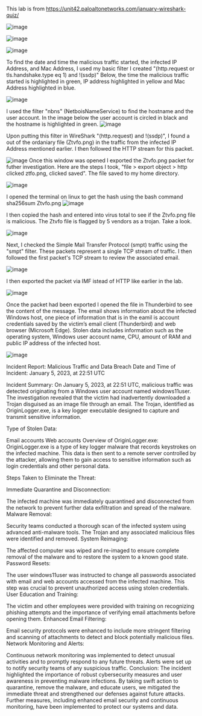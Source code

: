 This lab is from https://unit42.paloaltonetworks.com/january-wireshark-quiz/

![image](https://github.com/Ganburu/Cybersecurity-Portfolio/assets/162606791/0759a55a-ed64-446a-958e-0ba82061bf83)

![image](https://github.com/Ganburu/Cybersecurity-Portfolio/assets/162606791/8826116d-7363-4267-805b-beb016f6127b)

![image](https://github.com/Ganburu/Cybersecurity-Portfolio/assets/162606791/cce00ab5-4f95-4d8c-ad41-96ede8789dfe)

To find the date and time the malicious traffic started, the infected IP Address, and Mac Address, I used my basic filter I created "(http.request or tls.handshake.type eq 1) and !(ssdp)" Below, the time the malicious traffic started is highlighted in green, IP address highlighted in yellow and Mac Address highlighted in blue. 

![image](https://github.com/Ganburu/Cybersecurity-Portfolio/assets/162606791/95102f7d-7a00-4aef-8e4d-d60d4683fcd1)


I used the filter "nbns" (NetboisNameService) to find the hostname and the user account. In the image below the user account is circled in black and the hostname is highlighted in green.
![image](https://github.com/Ganburu/Cybersecurity-Portfolio/assets/162606791/386901e9-60f0-4460-a63c-a0e3d4b30ce3)


Upon putting this filter in WireShark "(http.request) and !(ssdp)", I found a out of the ordaniary file (Ztvfo.png) in the traffic from the infected IP Address mentioned earlier. I then followed the HTTP stream for this packet. 

![image](https://github.com/Ganburu/Cybersecurity-Portfolio/assets/162606791/3b4dcaaa-e16f-4ec8-b245-50d735902781)
Once this window was opened I exported the Ztvfo.png packet for futher investigation. Here are the steps I took, "file > export object > http clicked ztfo.png, clicked saved". The file saved to my home directory.

![image](https://github.com/Ganburu/Cybersecurity-Portfolio/assets/162606791/6b4390dd-4380-4767-9255-94a63fc73f9f)

I opened the terminal on linux to get the hash using the bash command sha256sum Ztvfo.png 
![image](https://github.com/Ganburu/Cybersecurity-Portfolio/assets/162606791/63ccaeab-f8e5-4815-8847-0c4237c08ff7)

I then copied the hash and entered into virus total to see if the Ztvfo.png file is malicious. The Ztvfo file is flagged by 5 vendors as a trojan. Take a look.

![image](https://github.com/Ganburu/Cybersecurity-Portfolio/assets/162606791/b2b78e45-5c6a-46b6-add6-4f2a890fae05)

Next, I checked the Simple Mail Transfer Protocol (smpt) traffic using the "smpt" filter. These packets represent a single TCP stream of traffic. I then followed the first packet's TCP stream to review the associated email. 

![image](https://github.com/Ganburu/Cybersecurity-Portfolio/assets/162606791/3a3ebabf-96f7-44ca-9a22-f4fb947bee28)

I then exported the packet via IMF istead of HTTP like earlier in the lab.

![image](https://github.com/Ganburu/Cybersecurity-Portfolio/assets/162606791/73be1915-83c4-4fa3-afaf-b6469642f362)

Once the packet had been exported I opened the file in Thunderbird to see the content of the message.
The email shows information about the infected Windows host, one piece of information that is in the eamil is account credentials saved by the victim’s email client (Thunderbird) and web browser (Microsoft Edge). Stolen data includes information such as the operating system, Windows user account name, CPU, amount of RAM and public IP address of the infected host.

![image](https://github.com/Ganburu/Cybersecurity-Portfolio/assets/162606791/f13e2428-692c-4422-bf96-382740069950)



Incident Report: Malicious Traffic and Data Breach
Date and Time of Incident: January 5, 2023, at 22:51 UTC

Incident Summary:
On January 5, 2023, at 22:51 UTC, malicious traffic was detected originating from a Windows user account named windows11user. The investigation revealed that the victim had inadvertently downloaded a Trojan disguised as an image file through an email. The Trojan, identified as OriginLogger.exe, is a key logger executable designed to capture and transmit sensitive information.

Type of Stolen Data:

Email accounts
Web accounts
Overview of OriginLogger.exe:
OriginLogger.exe is a type of key logger malware that records keystrokes on the infected machine. This data is then sent to a remote server controlled by the attacker, allowing them to gain access to sensitive information such as login credentials and other personal data.

Steps Taken to Eliminate the Threat:

Immediate Quarantine and Disconnection:

The infected machine was immediately quarantined and disconnected from the network to prevent further data exfiltration and spread of the malware.
Malware Removal:

Security teams conducted a thorough scan of the infected system using advanced anti-malware tools. The Trojan and any associated malicious files were identified and removed.
System Reimaging:

The affected computer was wiped and re-imaged to ensure complete removal of the malware and to restore the system to a known good state.
Password Resets:

The user windows11user was instructed to change all passwords associated with email and web accounts accessed from the infected machine. This step was crucial to prevent unauthorized access using stolen credentials.
User Education and Training:

The victim and other employees were provided with training on recognizing phishing attempts and the importance of verifying email attachments before opening them.
Enhanced Email Filtering:

Email security protocols were enhanced to include more stringent filtering and scanning of attachments to detect and block potentially malicious files.
Network Monitoring and Alerts:

Continuous network monitoring was implemented to detect unusual activities and to promptly respond to any future threats. Alerts were set up to notify security teams of any suspicious traffic.
Conclusion:
The incident highlighted the importance of robust cybersecurity measures and user awareness in preventing malware infections. By taking swift action to quarantine, remove the malware, and educate users, we mitigated the immediate threat and strengthened our defenses against future attacks. Further measures, including enhanced email security and continuous monitoring, have been implemented to protect our systems and data.



